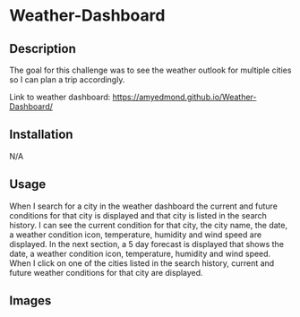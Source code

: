 # Weather-Dashboard

## Description

The goal for this challenge was to see the weather outlook for multiple cities so I can plan a trip accordingly.

Link to weather dashboard: https://amyedmond.github.io/Weather-Dashboard/

## Installation

N/A

## Usage

When I search for a city in the weather dashboard the current and future conditions for that city is displayed and that city is listed in the search history.
I can see the current condition for that city, the city name, the date, a weather condition icon, temperature, humidity and wind speed are displayed.
In the next section, a 5 day forecast is displayed that shows the date, a weather condition icon, temperature, humidity and wind speed.
When I click on one of the cities listed in the search history, current and future weather conditions for that city are displayed.

## Images
